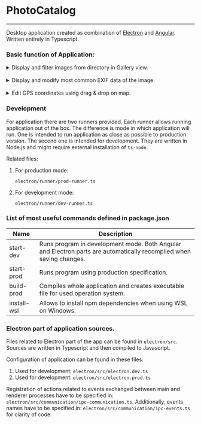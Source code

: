 # PhotoCatalog

---

Desktop application created as combination of [Electron](https://www.electronjs.org/) and [Angular](https://angular.io/). Written
entirely in Typescript.

### Basic function of Application:

<details>
<summary>Display and filter images from directory in Gallery view.</summary>

You can filter images by:

* date,
* file name,
* resolution,
* focal length,
* F number,
* exposure time.

</details>
<br/>
<details>
<summary>Display and modify most common EXIF data of the image.</summary>

The following data can be modified:

* date and time,
* focal length,
* F number,
* exposure time,
* X dimension,
* Y dimension,
* ISO speed rating,
* camera manufacturer,
* software

</details>
<br/>
<details>
<summary>Edit GPS coordinates using drag & drop on map.</summary>
</details>

### Development

For application there are two runners provided. Each runner allows running application out of the box. The difference is mode in which
application will run. One is intended to run application as close as possible to production version. The second one is intended for
development. They are written in Node.js and might require external installation of `ts-node`.

Related files:

1. For production mode:

   `electron/runner/prod-runner.ts`

2. For development mode:

   `electron/runner/dev-runner.ts`

### List of most useful commands defined in package.json

Name | Description
--- | ---
start-dev | Runs program in development mode. Both Angular and Electron parts are automatically recompiled when saving changes.
start-prod | Runs program using production specification.
build-prod | Compiles whole application and creates executable file for used operation system.
install-wsl | Allows to install npm dependencies when using WSL on Windows.

### Electron part of application sources.

Files related to Electron part of the app can be found in `electron/src`. Sources are written in Typescript and then compiled to
Javascript.

Configuration of application can be found in these files:

1. Used for development:
   `electron/src/electron.dev.ts`
1. Used for development:
   `electron/src/electron.prod.ts`

Registration of actions related to events exchanged between main and renderer processes have to be specified
in: `electron/src/communication/ipc-communication.ts`. Additionally, events names have to be specified
in: `electron/src/communication/ipc-events.ts` for clarity of code.
